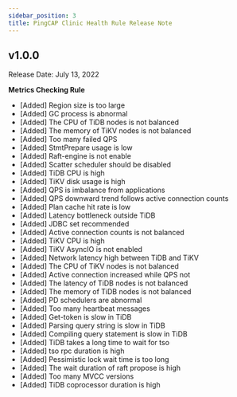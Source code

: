 ```yaml
---
sidebar_position: 3
title: PingCAP Clinic Health Rule Release Note
---
```


## v1.0.0

Release Date: July 13, 2022

**Metrics Checking Rule**

- [Added] Region size is too large
- [Added] GC process is abnormal 
- [Added] The CPU of TiDB nodes is not balanced
- [Added] The memory of TiKV nodes is not balanced
- [Added] Too many failed QPS
- [Added] StmtPrepare usage is low
- [Added] Raft-engine is not enable
- [Added] Scatter scheduler should be disabled
- [Added] TiDB CPU is high
- [Added] TiKV disk usage is high
- [Added] QPS is imbalance from applications
- [Added] QPS downward trend follows active connection counts 
- [Added] Plan cache hit rate is low
- [Added] Latency bottleneck outside TiDB 
- [Added] JDBC set recommended
- [Added] Active connection counts is not balanced
- [Added] TiKV CPU is high
- [Added] TiKV AsyncIO is not enabled
- [Added] Network latency high between TiDB and TiKV
- [Added] The CPU of TiKV nodes is not balanced
- [Added] Active connection increased while QPS not
- [Added] The latency of TiDB nodes is not balanced
- [Added] The memory of TiDB nodes is not balanced
- [Added] PD schedulers are abnormal
- [Added] Too many heartbeat messages
- [Added] Get-token is slow in TiDB
- [Added] Parsing query string is slow in TiDB
- [Added] Compiling query statement is slow in TiDB
- [Added] TiDB takes a long time to wait for tso
- [Added] tso rpc duration is high
- [Added] Pessimistic lock wait time is too long
- [Added] The wait duration of raft propose is high
- [Added] Too many MVCC versions
- [Added] TiDB coprocessor duration is high
